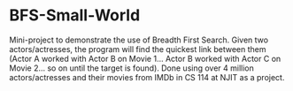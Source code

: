 # BFS-Small-World
Mini-project to demonstrate the use of Breadth First Search. Given two actors/actresses, the program will find the quickest link between them (Actor A worked with Actor B on Movie 1... Actor B worked with Actor C on Movie 2... so on until the target is found). Done using over 4 million actors/actresses and their movies from IMDb in CS 114 at NJIT as a project.
